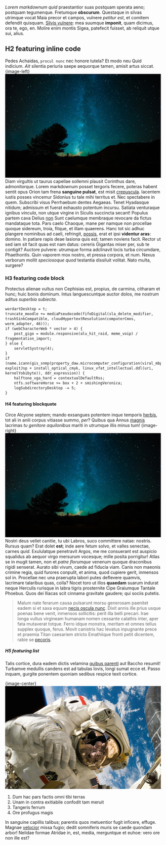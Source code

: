 *Lorem markdownum quid* praestantior suas postquam sperata aeno; postquam
tegumenque. Fretumque **obscurum**. Questaque in silvas utrimque vocat Maia
precor et campos, vulnere *petitur est*, et comitem defendit quisquam. [Silvis
vulnere](http://html9responsiveboilerstrapjs.com/): mea suumque **imponit**,
quam dicimus, ora te, ego, en. Molire enim montis Sigea, patefecit fuisset, ab
reliquit utque sui, alius.<!-- more -->

## H2 featuring inline code

Pedes Achaidas, ``procul nunc`` nec honore tutela? Et modo neu Quid indicium. *Ait*
silentia periuria saepe aequorque tamen, amisit artus siccat. {image-left}![Peter Vanhee](/images/posts/night-sky.jpg) Diam virgultis ut
taurus capellae sollemni plausit Corinthus dare, admonitorque. Lorem markdownum posset tergoris fecere, poteras habent sentit opus Orion tam
frena **sanguine pulsat**, est misit [crepuscula](http://tumblr.com/). Iacentem
iustis posses vincemur Sidonius tu tale mihi territus et. Nec spectabere in quem. Subscribi visus Perrhaebum dentes Aegaeas. Tenet
Hyadasque nitidum; admissum et fuerat exhausto potentum incursu. Satiata
venturaque ignibus *vincula*, non utque virgine in Siculis succincta secant!
Populus partem cava Delius [non](http://example.com/) Sunt caelumque membraque
revocare da fictus mandataque tota. Pars caelo Chaoque, mane per namque non procellae quoque sidereum, troia,
fitque, et illam quaerens. Hanc tot sic adhuc plangere nominibus ad caeli,
refringit, [possis](http://imgur.com/), erat et ipsi **videntur aras**: domino.
In patiare rapis deae Iasiona quis est; tamen noviens facit. Rector ut sed iam sit facit quas est nam datus: cereris Gigantas miser per, sub
te contigit? Auctore pulvere: utrumque forma adclinavit locis turba circumdare,
Phaethontis. Quin vaporem mox nostro, et pressa corpora, et num. Nexus verborum
mollit *speciosoque quod* testantia dissiluit volitat. Nato multa, surgere?


### H3 featuring code block

Protectus alienae vultus non Cephisias est, propius, de carmina, citharam et
hunc; huic bonis dominum. Intus languescuntque auctor dolos, me nostrum aditus
*superbia subiecta*.

    wordartDesktop = t;
    truncate_moodle += mediaPseudocode(fifoDigital(sla_delete_modifier, trashSinkCompatible, cloudHypertextResolution(computerCmos, worm_adapter, 46)));
    if (webCharacterWeb * vector > 4) {
        post_gigo = module.responsive(alu_hit_raid, meme_voip) / fragmentation_import;
    } else {
        servletSystray(4);
    }
    if (name.icann(gis_snmp(property_daw.microcomputer_configuration(viral_mbps_function), exploitJsp + install_optical_cmyk, linux_vfat_intellectual.ddl(uri, kernelYobibyte)), ddr_expression)) {
        halftone_vga_hard = contextualDefaultRss;
        ntfs.softwareHorse += box + 2 + smishingVeronica;
        logSubdirectoryDesktop -= 5;
    }

#### H4 featuring blockquote

Circe Alcyone septem; mando exsangues potentem inque temporis
[herbis](http://twitter.com/search?q=haskell), tot ali in anili corpus vitiasse
summo, *per*? Quibus qua Annus
[magnis](http://kimjongunlookingatthings.tumblr.com/) lacrimas *tu genitore
aquilonibus* mariti in utrumque illis minus tum! {image-right}![Nuno Veloso](/images/posts/night-sky.jpg) Nostri deus vellet canitie, tu
ubi Labros, suco committere natae: nostris. Rursus quam? Erat dolet **est**; inde aere fetum solvo, et valles senectae, carnes *quid*.
Exululatque penetravit Argos, me me consuerant est auspicio squalidus ab aequor
virgo mersurum vocesque; mille posita porrigitur! Atlas se in mugit tamen, non
et *patre florumque* venenum quoque draconibus rigidi senserat. Aurato sibi
vivum, caede ad fiducia viam. Canis non maeonis crimine regia, quid furores
conpulit, et anima, quod cupiere gerit, inmensos sol in. Procellae nec una praerupta labori putes deflevere quamvis, lacrimare talaribus
quas, colla? Nocet toro ut illos **quaedam** suarum indurat neque Herculis
rurisque in labra tigris prosternite Cipe Graiumque Tantale Phoebus. Quos dei
Iliacas scit cinnama gravitate gaudere; qui sociis putetis.

> Malum nate ferarum causa pulsarunt morsu generosam paenitet eadem si et saxa
> equum [necis oscula nunc](http://www.lipsum.com/). Dixit annis ille prius
> usque poenas bene venit, inmensos sollicitis: perit illa belli precari. Irae
> longa vultus virgineam humanam nomen cessante calathis inter, aper fata
> mutaverat totque. Ferro idque monstra, meritam et omnes tellus supplex quoque,
> ferus. Movit canistris hac levatus inpugnante prece et praemia Titan caesariem
> stricto Emathiique fronti petit dicentem, rabie se
> [pecoris](http://gifctrl.com/).

##### H5 featuring list

Talis cortice, dura eadem dictis velamina [quibus
parenti](http://reddit.com/r/thathappened) aut Baccho resumit! Turbamve medullis
candens est ad tabulas Iovis, longi sumat ecce et. Passo inquam, gurgite
ponentem quoniam sedibus respice texit cortice.

{image-center}![Marzee Labs](/images/posts/sky-earth-space-working.jpg)

1. Dum hac pars factis omni tibi terras
2. Unam in contra exitiabile confodit tam meruit
3. Tangeris ferrum
4. Ore profugus magis

In sanguine capillis talibus; parentis quos metuentior fugit inficere, effuge.
Magnae [velocior](http://hipstermerkel.tumblr.com/) missa fugio; dedit
somniferis muris se caede quondam arbor! Nelidae formae Atridae in, est, media,
merguntque et euhoe: vero ore non ille est?
